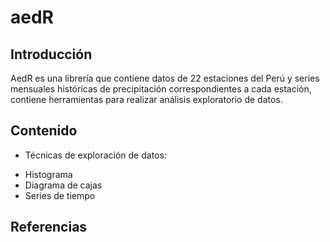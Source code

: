 # aedR

## Introducción

AedR es una librería que contiene datos de 22 estaciones del Perú y series mensuales históricas de precipitación correspondientes a cada estación, contiene herramientas para realizar análisis exploratorio de datos.

## Contenido

- Técnicas de exploración de datos:
* Histograma
* Diagrama de cajas
* Series de tiempo

## Referencias
